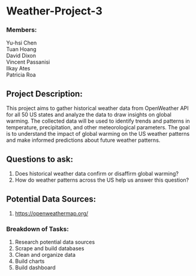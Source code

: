 # Weather-Project-3

### Members:
Yu-hsi Chen \
Tuan Hoang \
David Dixon \
Vincent Passanisi \
Ilkay Ates\
Patricia Roa

## Project Description:
This project aims to gather historical weather data from OpenWeather API for all 50 US states and analyze the data to draw insights on global warming. The collected data will be used to identify trends and patterns in temperature, precipitation, and other meteorological parameters. The goal is to understand the impact of global warming on the US weather patterns and make informed predictions about future weather patterns.

## Questions to ask:
1. Does historical weather data confirm or disaffirm global warming?
2. How do weather patterns across the US help us answer this question?

## Potential Data Sources:
1. https://openweathermap.org/

### Breakdown of Tasks:
1. Research potential data sources
2. Scrape and build databases
3. Clean and organize data
4. Build charts
5. Build dashboard